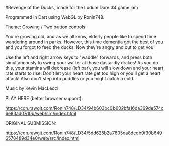 #Revenge of the Ducks, made for the Ludum Dare 34 game jam

Programmed in Dart using WebGL by Ronin748.

Theme: Growing / Two button controls

You're growing old, and as we all know, elderly people like to spend time wandering around in parks. However, this time dementia got the best of you and you forgot to feed the ducks. Now they're angry and out to get you!

Use the left and right arrow keys to "waddle" forwards, and press both simultaneously to swing your walker at those dastardly drakes! As you do this, your stamina will decrease (left bar), you will slow down and your heart rate starts to rise. Don't let your heart rate get too high or you'll get a heart attack! Also don't step into puddles or you might catch a cold.

Music by Kevin MacLeod

PLAY HERE (better browser support):

https://cdn.rawgit.com/Ronin748/LD34/94b603bc0b602bfa16da369de574c6e83ad07d0b/web/src/index.html

ORIGINAL SUBMISSION:

https://cdn.rawgit.com/Ronin748/LD34/5dd625b2a7805da8dedb9f30b6496578489d34e0/web/src/index.html
